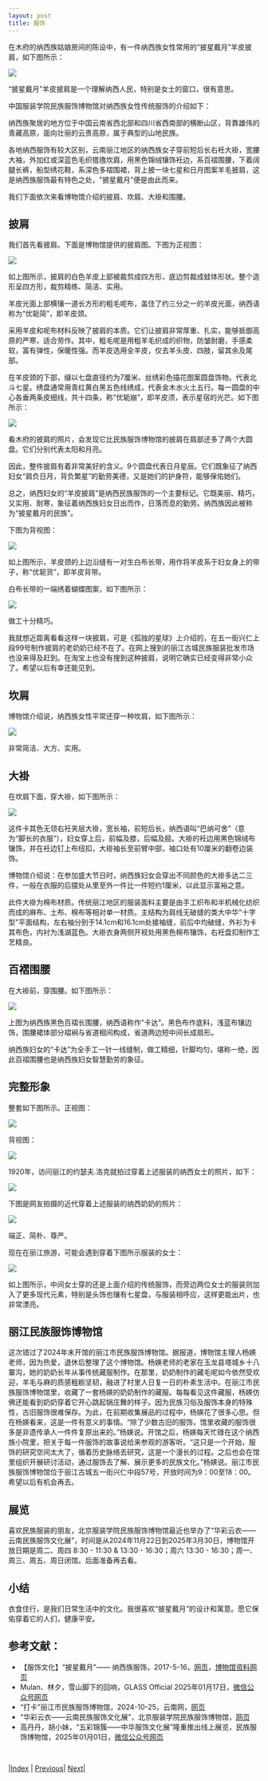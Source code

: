 ```yaml
---
layout: post
title: 服饰
---
```


在木府的纳西族姑娘房间的陈设中，有一件纳西族女性常用的“披星戴月”羊皮披肩，如下图所示：

![](fig/19-mufu/45.jpg)

“披星戴月”羊皮披肩是一个理解纳西人民，特别是女士的窗口，很有意思。

中国服装学院民族服饰博物馆对纳西族女性传统服饰的介绍如下：

纳西族聚居的地方位于中国云南省西北部和四川省西南部的横断山区，背靠雄伟的青藏高原，面向壮丽的云贵高原，属于典型的山地民族。

各地纳西服饰有较大区别，云南丽江地区的纳西族女子穿前短后长右衽大褂，宽腰大袖，外加红或深蓝色毛织氆氇坎肩，用黑色锦绒镶饰衽边，系百褶围腰，下着阔腿长裤，船型绣花鞋，系深色多褶围裙，背上披一块七星和日月图案羊毛披肩，这是纳西族服饰最有特色之处，"披星戴月"便是由此而来。

我们下面依次来看博物馆介绍的披肩、坎肩、大褂和围腰。

## 披肩

我们首先看披肩。下面是博物馆提供的披肩图。下图为正视图：

![](fig/27-star/0-1.jpg)

如上图所示，披肩的白色羊皮上部被裁剪成四方形，底边剪裁成蛙体形状。整个造形呈四方形，裁剪精练、简洁、实用。

羊皮光面上部横镶一道长方形的粗毛呢布，盖住了约三分之一的羊皮光面，纳西语称为“优轭简”，即羊皮颈。

采用羊皮和呢布材料反映了披肩的本质。它们让披肩非常厚重、扎实，能够抵御高原的严寒，适合劳作。其中，粗毛呢是用粗羊毛织成的织物，防皱耐磨，手感柔软，富有弹性，保暖性强。而羊皮选用全羊皮，仅去羊头皮、四肢，留其余及尾部。

在羊皮颈的下部，缀以七盘直径约为7厘米、丝绣彩色描花图案圆盘饰物。代表北斗七星。绣盘通常用青红黄白黑五色线绣成，代表金木水火土五行。每一圆盘的中心各垂两条皮细线，共十四条，称“优轭崩”，即羊皮须，表示星宿的光芒。如下图所示：

![](fig/27-star/0-1-1.jpg)

看木府的披肩的照片，会发现它比民族服饰博物馆的披肩在肩部还多了两个大圆盘。它们分别代表太阳和月亮。

因此，整件披肩有着非常美好的含义。9个圆盘代表日月星辰。它们既象征了纳西妇女“肩负日月，背负繁星”的勤劳美德，又是她们的护身符，能够保佑她们。

总之，纳西妇女的“羊皮披肩”是纳西民族服饰的一个主要标记。它既美丽、精巧，又实用、耐寒，象征着纳西族妇女日出而作，日落而息的勤劳。纳西族因此被称为“披星戴月的民族”。

下图为背视图：

![](fig/27-star/0-2.jpg)

如上图所示，羊皮颈的上边沿缝有一对生白布长带，用作将羊皮系于妇女身上的带子，称“优轭货”，即羊皮背带。

白布长带的一端绣着蝴蝶图案，如下图所示：

![](fig/27-star/0-3.jpg)

做工十分精巧。

我就想近距离看看这样一块披肩，可是《孤独的星球》上介绍的，在五⼀街兴仁上段99号制作披肩的老奶奶已经不在了。在网上搜到的丽江古城民族服装批发市场也没来得及赶到。在淘宝上也没有搜到这种披肩，说明它确实已经变得非常小众了。希望以后有幸还能见到。

## 坎肩

博物馆介绍说，纳西族女性平常还穿一种坎肩，如下图所示：

![](fig/27-star/1-1.jpg)

非常简洁、大方、实用。

## 大褂

在坎肩下面，穿大褂，如下图所示：

![](fig/27-star/1-2.jpg)

这件卡其色无领右衽夹层大褂，宽长袖，前短后长，纳西语叫“巴纳可舍”（意为“脚长的衣服”），妇女穿上后，前幅及膝，后幅及胫。大褂的衽边用黑色锦绒布镶饰，并在衽边钉上布纽扣，大褂袖长至前臂中部，袖口处有10厘米的翻卷边装饰。

博物馆介绍说：在参加盛大节日时，纳西族妇女会穿出不同颜色的大褂多达二三件，一般在衣服的后摆处从里至外一件比一件短约1厘米，以此显示富裕之意。

此件大褂为棉布材质。传统丽江地区的服装面料主要是由手工织布和半机械化纺织而成的麻布、土布、棉布等相对单一材质。主结构为肩线无破缝的类大中华“十字型”平面结构，左右袖分别于14.1cm和16.1cm处接袖缝，前后中均破缝，外衫为卡其布色，内衬为浅湖蓝色。大褂衣身两侧开衩处用黑色棉布镶饰，右衽盘扣制作工艺精良。

## 百褶围腰

在大褂前，穿围腰。如下图所示：

![](fig/27-star/1-3.jpg)

上图为纳西族黑色百褶长围腰，纳西语称作“卡达”。黑色布作底料，浅蓝布镶边饰，围腰裙体部分褶裥与省道相间构成，省道两边短中间长成扇形。

纳西族妇女的“卡达”为全手工一针一线缝制，做工精细，针脚均匀，堪称一绝，因此百褶围腰也是纳西族妇女智慧勤劳的象征。

## 完整形象

整套如下图所示。正视图：

![](fig/27-star/2-1.jpg)

背视图：

![](fig/27-star/2-2.jpg)

1920年，访问丽江的约瑟夫.洛克就拍过穿着上述服装的纳西女士的照片，如下：

![](fig/27-star/2-5.jpg)

下图是网友拍摄的近代穿着上述服装的纳西奶奶的照片：

![](fig/27-star/2-3.jpg)

端正、简朴、尊严。

现在在丽江旅游，可能会遇到穿着下图所示服装的女士：

![](fig/27-star/2-4.jpg)

如上图所示，中间女士穿的还是上面介绍的传统服饰，而旁边两位女士的服装则加入了更多现代元素，特别是头饰也镶有七星盘，与服装相呼应，这样更能出片，也非常漂亮。

## 丽江民族服饰博物馆

这次错过了2024年末开馆的丽江市民族服饰博物馆。据报道，博物馆主理人杨媖老师，因为热爱，退休后整理了这个博物馆。杨媖老师的老家在玉龙县塔城乡十八寨沟，她的奶奶长年从事传统藏服制作。在那里，奶奶制作的藏毛呢如今依然受欢迎，羊毛与麻的质感粗粝坚韧，融进了村里人日复一日的朴素生活中。在丽江市民族服饰博物馆里，收藏了一套杨媖的奶奶制作的藏服。每每看见这件藏服，杨媖仿佛还能看到奶奶穿着它开心跳起锅庄舞的样子。因为民族习俗及服饰本身的特殊性，古旧服饰很难保存。为此，在前期收集展品的过程中，杨媖花了很多心思。但在杨媖看来，这是一件有意义的事情。“除了少数古旧的服饰，馆里收藏的服饰很多是非遗传承人一件件复原出来的。”杨媖说。开馆之后，杨媖每天忙碌在这个纳西族小院里，把关于每一件服饰的故事说给来参观的游客听。“这只是一个开始，服饰的研究空间太大了，循着历史脉络去研究，这是一个漫长的过程。之后也会在馆里组织开展研讨活动，通过服饰去了解、展示更多的民族文化。”杨媖说。丽江市民族服饰博物馆位于丽江古城五一街兴仁中段57号，开放时间为9：00至18：00。希望以后有机会再去。

## 展览

喜欢民族服装的朋友，北京服装学院民族服饰博物馆最近也举办了“华彩云衣——云南民族服饰文化展”，时间是从2024年11月22日到2025年3月30日，博物馆开放日期是周二、周四 8:30 - 11:30 & 13:30 - 16:30；周六 13:30 - 16:30；周一、周三、周五、周日闭馆。后面准备再去看。

## 小结

衣食住行，是我们日常生活中的文化。我很喜欢“披星戴月”的设计和寓意。愿它保佑穿着它的人们，健康平安。

## 参考文献：

- 【服饰文化】“披星戴月”—— 纳西族服饰，2017-5-16，[网页](https://www.sohu.com/a/140996668_526635)，[博物馆资料网页](http://www.biftmuseum.com/nation/detail/27)
- Mulan、林夕，雪山脚下的回响，GLASS Official 2025年01月17日，[微信公众号网页](https://mp.weixin.qq.com/s/JhC4inKXY_Lj6WD-dUls7Q)
- “打卡”丽江市民族服饰博物馆，2024-10-25，云南网，[网页](https://www.sohu.com/a/820146407_121620820)
- “华彩云衣——云南民族服饰文化展”，北京服装学院民族服饰博物馆，[网页](https://art.icity.ly/events/0iac2u6)
- 高丹丹，胡小妹，“五彩锦簇——中华服饰文化展”隆重推出线上展览，民族服饰博物馆，2025年01月01日，[微信公众号网页](https://mp.weixin.qq.com/s?__biz=MzAxNzQwOTczMg==&mid=2651128207&idx=1&sn=d396e2bd0af36577238e1523f8487b5f&chksm=81cce706f7f4eb763190bc133987abc39a19457d41f1af33cb54ff378467fc90210feb07e095&scene=126&sessionid=1739333395#rd)

<br/>

|[Index](./) | [Previous](21-food)| [Next](31-qita)|
